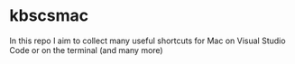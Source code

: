 # kbscsmac
In this repo I aim to collect many useful shortcuts for Mac on Visual Studio Code or on the terminal (and many more)
